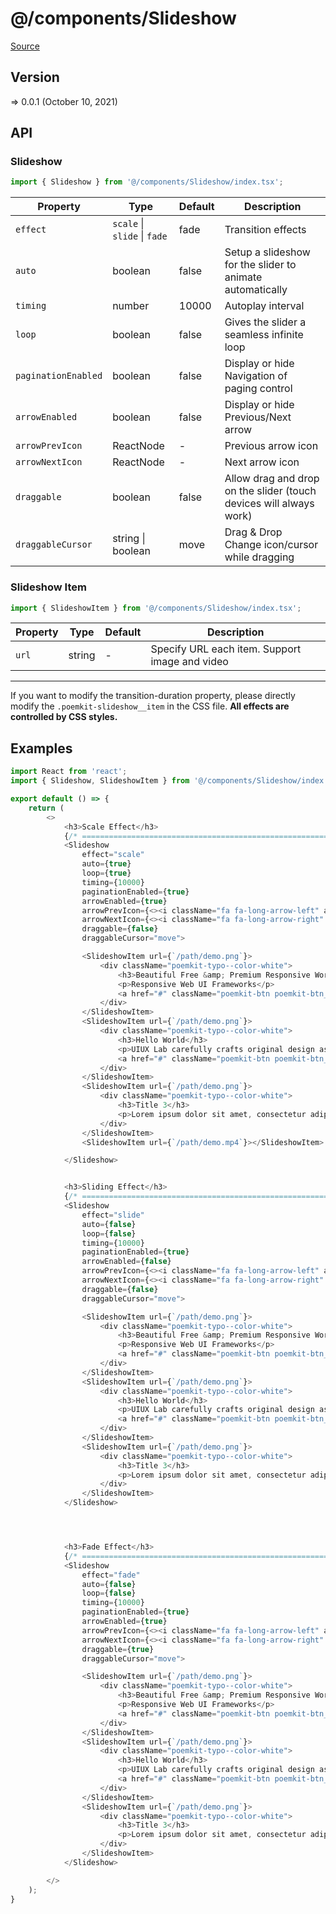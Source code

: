 # @/components/Slideshow

[Source](https://github.com/xizon/poemkit/tree/main/src/client/components/Slideshow)

## Version

=> 0.0.1 (October 10, 2021)

## API

### Slideshow
```js
import { Slideshow } from '@/components/Slideshow/index.tsx';
```
| Property | Type | Default | Description |
| --- | --- | --- | --- |
| `effect` | `scale` \| `slide` \| `fade`  | fade | Transition effects |
| `auto` | boolean  | false | Setup a slideshow for the slider to animate automatically |
| `timing` | number  | 10000 | Autoplay interval |
| `loop` | boolean  | false | Gives the slider a seamless infinite loop |
| `paginationEnabled` | boolean  | false | Display or hide Navigation of paging control |
| `arrowEnabled` | boolean  | false | Display or hide Previous/Next arrow |
| `arrowPrevIcon` | ReactNode  | - | Previous arrow icon |
| `arrowNextIcon` | ReactNode  | - | Next arrow icon |
| `draggable` | boolean  | false | Allow drag and drop on the slider (touch devices will always work) |
| `draggableCursor` | string \| boolean  | move | Drag & Drop Change icon/cursor while dragging |



### Slideshow Item
```js
import { SlideshowItem } from '@/components/Slideshow/index.tsx';
```
| Property | Type | Default | Description |
| --- | --- | --- | --- |
| `url` | string  | - | Specify URL each item. Support image and video |


---

If you want to modify the transition-duration property, please directly modify the <code>.poemkit-slideshow__item</code> in the CSS file. <strong>All effects are controlled by CSS styles.</strong>



## Examples

```js
import React from 'react';
import { Slideshow, SlideshowItem } from '@/components/Slideshow/index.tsx';

export default () => {
    return (
        <>
            <h3>Scale Effect</h3>
            {/* ================================================================== */}
            <Slideshow
                effect="scale"
                auto={true}
                loop={true}
                timing={10000}
                paginationEnabled={true}
                arrowEnabled={true}
                arrowPrevIcon={<><i className="fa fa-long-arrow-left" aria-hidden="true"></i></>}
                arrowNextIcon={<><i className="fa fa-long-arrow-right" aria-hidden="true"></i></>}
                draggable={false}
                draggableCursor="move">

                <SlideshowItem url={`/path/demo.png`}>
                    <div className="poemkit-typo--color-white">
                        <h3>Beautiful Free &amp; Premium Responsive WordPress Themes</h3>
                        <p>Responsive Web UI Frameworks</p>
                        <a href="#" className="poemkit-btn poemkit-btn__border--thin poemkit-btn__margin--b poemkit-btn__size--s poemkit-btn__bg--secondary is-pill is-fill-white">Link To</a>
                    </div>
                </SlideshowItem>
                <SlideshowItem url={`/path/demo.png`}>
                    <div className="poemkit-typo--color-white">
                        <h3>Hello World</h3>
                        <p>UIUX Lab carefully crafts original design assets and publishes articles about UI/UX trends!</p>
                        <a href="#" className="poemkit-btn poemkit-btn__border--thin poemkit-btn__margin--b poemkit-btn__size--s poemkit-btn__bg--secondary is-pill is-fill-white">Link To</a>
                    </div>
                </SlideshowItem>
                <SlideshowItem url={`/path/demo.png`}>
                    <div className="poemkit-typo--color-white">
                        <h3>Title 3</h3>
                        <p>Lorem ipsum dolor sit amet, consectetur adipiscing elit.</p>
                    </div>
                </SlideshowItem>
                <SlideshowItem url={`/path/demo.mp4`}></SlideshowItem>

            </Slideshow>


            <h3>Sliding Effect</h3>
            {/* ================================================================== */}
            <Slideshow
                effect="slide"
                auto={false}
                loop={false}
                timing={10000}
                paginationEnabled={true}
                arrowEnabled={false}
                arrowPrevIcon={<><i className="fa fa-long-arrow-left" aria-hidden="true"></i></>}
                arrowNextIcon={<><i className="fa fa-long-arrow-right" aria-hidden="true"></i></>}
                draggable={false}
                draggableCursor="move">

                <SlideshowItem url={`/path/demo.png`}>
                    <div className="poemkit-typo--color-white">
                        <h3>Beautiful Free &amp; Premium Responsive WordPress Themes</h3>
                        <p>Responsive Web UI Frameworks</p>
                        <a href="#" className="poemkit-btn poemkit-btn__border--thin poemkit-btn__margin--b poemkit-btn__size--s poemkit-btn__bg--secondary is-pill is-fill-white">Link To</a>
                    </div>
                </SlideshowItem>
                <SlideshowItem url={`/path/demo.png`}>
                    <div className="poemkit-typo--color-white">
                        <h3>Hello World</h3>
                        <p>UIUX Lab carefully crafts original design assets and publishes articles about UI/UX trends!</p>
                        <a href="#" className="poemkit-btn poemkit-btn__border--thin poemkit-btn__margin--b poemkit-btn__size--s poemkit-btn__bg--secondary is-pill is-fill-white">Link To</a>
                    </div>
                </SlideshowItem>
                <SlideshowItem url={`/path/demo.png`}>
                    <div className="poemkit-typo--color-white">
                        <h3>Title 3</h3>
                        <p>Lorem ipsum dolor sit amet, consectetur adipiscing elit.</p>
                    </div>
                </SlideshowItem>
            </Slideshow>




            <h3>Fade Effect</h3>
            {/* ================================================================== */}
            <Slideshow
                effect="fade"
                auto={false}
                loop={false}
                timing={10000}
                paginationEnabled={true}
                arrowEnabled={true}
                arrowPrevIcon={<><i className="fa fa-long-arrow-left" aria-hidden="true"></i></>}
                arrowNextIcon={<><i className="fa fa-long-arrow-right" aria-hidden="true"></i></>}
                draggable={true}
                draggableCursor="move">

                <SlideshowItem url={`/path/demo.png`}>
                    <div className="poemkit-typo--color-white">
                        <h3>Beautiful Free &amp; Premium Responsive WordPress Themes</h3>
                        <p>Responsive Web UI Frameworks</p>
                        <a href="#" className="poemkit-btn poemkit-btn__border--thin poemkit-btn__margin--b poemkit-btn__size--s poemkit-btn__bg--secondary is-pill is-fill-white">Link To</a>
                    </div>
                </SlideshowItem>
                <SlideshowItem url={`/path/demo.png`}>
                    <div className="poemkit-typo--color-white">
                        <h3>Hello World</h3>
                        <p>UIUX Lab carefully crafts original design assets and publishes articles about UI/UX trends!</p>
                        <a href="#" className="poemkit-btn poemkit-btn__border--thin poemkit-btn__margin--b poemkit-btn__size--s poemkit-btn__bg--secondary is-pill is-fill-white">Link To</a>
                    </div>
                </SlideshowItem>
                <SlideshowItem url={`/path/demo.png`}>
                    <div className="poemkit-typo--color-white">
                        <h3>Title 3</h3>
                        <p>Lorem ipsum dolor sit amet, consectetur adipiscing elit.</p>
                    </div>
                </SlideshowItem>
            </Slideshow>

        </>
    );
}

```